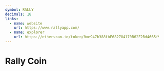 ```yaml
---
symbol: RALLY
decimals: 18
links:
  - name: website
    url: https://www.rallyapp.com/
  - name: explorer
    url: https://etherscan.io/token/0xe947b388fbE682784170B62F2Bd4665f9719a285
---
```


# Rally Coin

